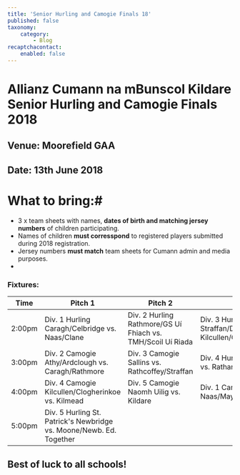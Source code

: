 ```yaml
---
title: 'Senior Hurling and Camogie Finals 18'
published: false
taxonomy:
    category:
        - Blog
recaptchacontact:
    enabled: false
---
```


# Allianz Cumann na mBunscol Kildare Senior Hurling and Camogie Finals 2018
## Venue: Moorefield GAA
## Date: 13th June 2018

# What to bring:#
* 3 x team sheets with names, **dates of birth and matching jersey numbers** of children participating.
* Names of children **must corresspond** to registered players submitted during 2018 registration.
* Jersey numbers **must match** team sheets for Cumann admin and media purposes.
* 
### Fixtures:
Time | Pitch 1 | Pitch 2 | Pitch 3
--- | --- | --- | ---
2:00pm | Div. 1 Hurling Caragh/Celbridge vs. Naas/Clane | Div. 2 Hurling Rathmore/GS Uí Fhiach vs. TMH/Scoil Uí Riada | Div. 3 Hurling Straffan/Dunlavin vs. Kilcullen/Cappagh/Prosperous
3:00pm | Div. 2 Camogie Athy/Ardclough vs. Caragh/Rathmore | Div. 3 Camogie Sallins vs. Rathcoffey/Straffan | Div. 4 Hurling GS Chill Dara vs. Rathangan/Kildare 
4:00pm | Div. 4 Camogie Kilcullen/Clogherinkoe vs. Kilmead | Div. 5  Camogie Naomh Uilig vs. Kildare | Div. 1 Camogie Clane vs. Naas/Maynooth
5:00pm | Div. 5 Hurling St. Patrick's Newbridge vs. Moone/Newb. Ed. Together 

## Best of luck to all schools! ##